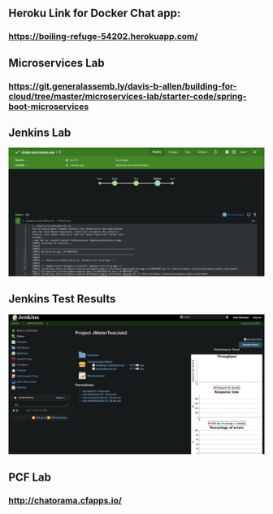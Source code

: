 ## Heroku Link for Docker Chat app:
### https://boiling-refuge-54202.herokuapp.com/

## Microservices Lab
### https://git.generalassemb.ly/davis-b-allen/building-for-cloud/tree/master/microservices-lab/starter-code/spring-boot-microservices

## Jenkins Lab 
![Jenkins Lab](Jenkins%20Lab%20simple-java-maven-app.png)

## Jenkins Test Results
![Jenkins Lab Tests](Jenkins%20Lab%20Tests.png)

## PCF Lab
### http://chatorama.cfapps.io/